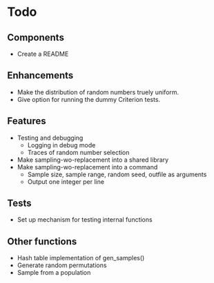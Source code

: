 # Todo


## Components

* Create a README


## Enhancements

* Make the distribution of random numbers truely uniform.
* Give option for running the dummy Criterion tests.


## Features

* Testing and debugging
  * Logging in debug mode
  * Traces of random number selection
* Make sampling-wo-replacement into a shared library
* Make sampling-wo-replacement into a command
  * Sample size, sample range, random seed, outfile as arguments
  * Output one integer per line


## Tests

* Set up mechanism for testing internal functions


## Other functions

* Hash table implementation of gen_samples()
* Generate random permutations
* Sample from a population